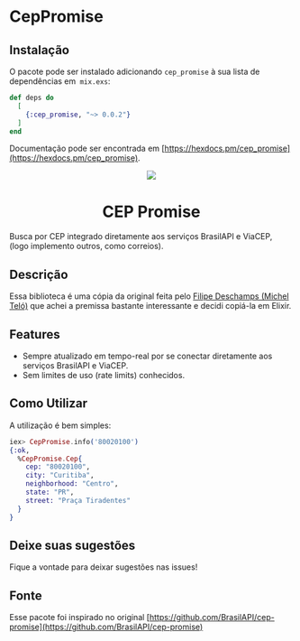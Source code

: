 # CepPromise

## Instalação

O pacote pode ser instalado adicionando `cep_promise` à sua lista de dependências em` mix.exs`:

```elixir
def deps do
  [
    {:cep_promise, "~> 0.0.2"}
  ]
end
```

Documentação pode ser encontrada em [https://hexdocs.pm/cep_promise](https://hexdocs.pm/cep_promise).

<p align="center">
  <img src="http://piskel-imgstore-b.appspot.com/img/d580e96e-bd8a-11e6-b157-9949cad4d609.gif">
</p>

<h1 align="center">CEP Promise</h1>
Busca por CEP integrado diretamente aos serviços BrasilAPI e ViaCEP, (logo implemento outros, como correios).

## Descrição

Essa biblioteca é uma cópia da original feita pelo [Filipe Deschamps (Michel Teló)](https://github.com/filipedeschamps) que achei a premissa bastante interessante e decidi copiá-la em Elixir.

## Features

 * Sempre atualizado em tempo-real por se conectar diretamente aos serviços BrasilAPI e ViaCEP.
 * Sem limites de uso (rate limits) conhecidos.

## Como Utilizar

A utilização é bem simples:

```elixir
iex> CepPromise.info('80020100') 
{:ok,
  %CepPromise.Cep{
    cep: "80020100",
    city: "Curitiba",
    neighborhood: "Centro",
    state: "PR",
    street: "Praça Tiradentes"
  }
}
```

## Deixe suas sugestões

Fique a vontade para deixar sugestões nas issues!

## Fonte

Esse pacote foi inspirado no original [https://github.com/BrasilAPI/cep-promise](https://github.com/BrasilAPI/cep-promise)

